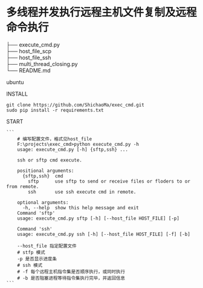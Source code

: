 # 多线程并发执行远程主机文件复制及远程命令执行<br/>
├── execute_cmd.py<br/>
├── host_file_scp<br/>
├── host_file_ssh<br/>
├── multi_thread_closing.py<br/>
└── README.md<br/>

ubuntu

INSTALL

    git clone https://github.com/ShichaoMa/exec_cmd.git
    sudo pip install -r requirements.txt

START

    ```
        # 编写配置文件，格式见host_file
        F:\projects\exec_cmd>python execute_cmd.py -h
        usage: execute_cmd.py [-h] {sftp,ssh} ...

        ssh or sftp cmd execute.

        positional arguments:
          {sftp,ssh}  cmd
            sftp      use sftp to send or receive files or floders to or from remote.
            ssh       use ssh execute cmd in remote.

        optional arguments:
          -h, --help  show this help message and exit
        Command 'sftp'
        usage: execute_cmd.py sftp [-h] [--host_file HOST_FILE] [-p]

        Command 'ssh'
        usage: execute_cmd.py ssh [-h] [--host_file HOST_FILE] [-f] [-b]

        --host_file 指定配置文件
        # stfp 模式
        -p 是否显示进度条
        # ssh 模式
        # -f 每个远程主机指令集是否顺序执行，或同时执行
        # -b 是否阻塞进程等待指令集执行完毕，并返回信息
    ```

